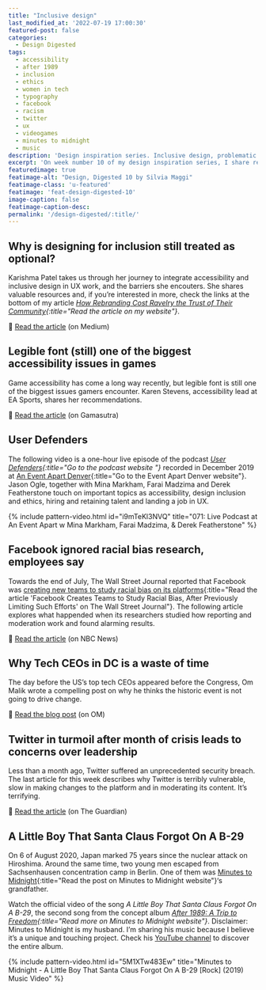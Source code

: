```yaml
---
title: "Inclusive design"
last_modified_at: '2022-07-19 17:00:30'
featured-post: false
categories:
  - Design Digested
tags:
  - accessibility
  - after 1989
  - inclusion
  - ethics
  - women in tech
  - typography
  - facebook
  - racism
  - twitter
  - ux
  - videogames
  - minutes to midnight
  - music
description: 'Design inspiration series. Inclusive design, problematic social media facts, and a great music project.'
excerpt: 'On week number 10 of my design inspiration series, I share resources about inclusive design, problematic social media facts, and a great music project.'
featuredimage: true
featimage-alt: "Design, Digested 10 by Silvia Maggi"
featimage-class: 'u-featured'
featimage: 'feat-design-digested-10'
image-caption: false
featimage-caption-desc: 
permalink: '/design-digested/:title/'
---
```

## Why is designing for inclusion still treated as optional?

Karishma Patel takes us through her journey to integrate accessibility and inclusive design in UX work, and the barriers she encouters. She shares valuable resources and, if you’re interested in more, check the links at the bottom of my article _[How Rebranding Cost Ravelry the Trust of Their Community](/design/ravelry-rebranding/){:title="Read the article on my website"}_.

<p class="detached">🔗 <a href="https://uxdesign.cc/why-is-designing-for-inclusion-still-treated-as-optional-c3f9fd759c03">Read the article</a> (on Medium)</p>

## Legible font (still) one of the biggest accessibility issues in games

Game accessibility has come a long way recently, but legible font is still one of the biggest issues gamers encounter. Karen Stevens, accessibility lead at EA Sports, shares her recommendations.

<p class="detached">🔗 <a href="https://www.gamasutra.com/view/news/367615/Legible_font_biggest_accessibility_issue_in_games_says_EA_accessibility_lead.php">Read the article</a> (on Gamasutra)</p>

## User Defenders

The following video is a one-hour live episode of the podcast _[User Defenders](https://userdefenders.com/){:title="Go to the podcast website "}_ recorded in December 2019 at [An Event Apart Denver](https://aneventapart.com/){:title="Go to the Event Apart Denver website"}. Jason Ogle, together with Mina Markham, Farai Madzima and Derek Featherstone touch on important topics as accessibility, design inclusion and ethics, hiring and retaining talent and landing a job in UX.

{% include pattern-video.html id="i9mTeKl3NVQ" title="071: Live Podcast at An Event Apart w Mina Markham, Farai Madzima, & Derek Featherstone" %}

## Facebook ignored racial bias research, employees say

Towards the end of July, The Wall Street Journal reported that Facebook was [creating new teams to study racial bias on its platforms](https://www.wsj.com/articles/facebook-creates-teams-to-study-racial-bias-on-its-platforms-11595362939){:title="Read the article 'Facebook Creates Teams to Study Racial Bias, After Previously Limiting Such Efforts' on The Wall Street Journal"}. The following article explores what happended when its researchers studied how reporting and moderation work and found alarming results.

<p class="detached">🔗 <a href="https://www.nbcnews.com/tech/tech-news/facebook-management-ignored-internal-research-showing-racial-bias-current-former-n1234746">Read the article</a> (on NBC News)</p>

## Why Tech CEOs in DC is a waste of time

The day before the US’s top tech CEOs appeared before the Congress, Om Malik wrote a compelling post on why he thinks the historic event is not going to drive change.

<p class="detached">🔗 <a href="https://om.co/2020/07/28/why-tech-ceos-in-dc-is-a-waste-of-time/">Read the blog post</a> (on OM)</p>

## Twitter in turmoil after month of crisis leads to concerns over leadership

Less than a month ago, Twitter suffered an unprecedented security breach. The last article for this week describes why Twitter is terribly vulnerable, slow in making changes to the platform and in moderating its content. It’s terrifying.

<p class="detached">🔗 <a href="https://www.theguardian.com/technology/2020/jul/29/twitter-in-turmoil-after-month-of-crisis-jack-dorsey">Read the article</a> (on The Guardian)</p>

## A Little Boy That Santa Claus Forgot On A B-29

On 6 of August 2020, Japan marked 75 years since the nuclear attack on Hiroshima. Around the same time, two young men escaped from Sachsenhausen concentration camp in Berlin. One of them was [Minutes to Midnight](https://blog.minutestomidnight.co.uk/2020/08/06/a-little-boy-that-santa-claus-forgot-on-a-b-29/){:title="Read the post on Minutes to Midnight website"}‘s grandfather.

Watch the official video of the song _A Little Boy That Santa Claus Forgot On A B-29_, the second song from the concept album _[After 1989: A Trip to Freedom](https://minutestomidnight.co.uk/new-album-after-1989/){:title="Read more on Minutes to Midnight website"}_. Disclaimer: Minutes to Midnight is my husband. I’m sharing his music because I believe it’s a unique and touching project. Check his [YouTube channel](https://www.youtube.com/channel/UCXO3ZbalCLwCZwHk_UkDBHg/) to discover the entire album.

{% include pattern-video.html id="5M1XTw483Ew" title="Minutes to Midnight - A Little Boy That Santa Claus Forgot On A B-29 [Rock] (2019) Music Video" %}
